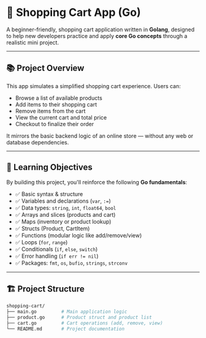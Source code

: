 # 🛒 Shopping Cart App (Go)

A beginner-friendly, shopping cart application written in **Golang**, designed to help new developers practice and apply **core Go concepts** through a realistic mini project.

---

## 📚 Project Overview

This app simulates a simplified shopping cart experience. Users can:
- Browse a list of available products
- Add items to their shopping cart
- Remove items from the cart
- View the current cart and total price
- Checkout to finalize their order

It mirrors the basic backend logic of an online store — without any web or database dependencies.

---

## 🎯 Learning Objectives

By building this project, you'll reinforce the following **Go fundamentals**:

- ✅ Basic syntax & structure  
- ✅ Variables and declarations (`var`, `:=`)  
- ✅ Data types: `string`, `int`, `float64`, `bool`  
- ✅ Arrays and slices (products and cart)  
- ✅ Maps (inventory or product lookup)  
- ✅ Structs (Product, CartItem)  
- ✅ Functions (modular logic like add/remove/view)  
- ✅ Loops (`for`, `range`)  
- ✅ Conditionals (`if`, `else`, `switch`)  
- ✅ Error handling (`if err != nil`)  
- ✅ Packages: `fmt`, `os`, `bufio`, `strings`, `strconv`

---

## 🏗️ Project Structure

```bash
shopping-cart/
├── main.go         # Main application logic
├── product.go      # Product struct and product list
├── cart.go         # Cart operations (add, remove, view)
└── README.md       # Project documentation
